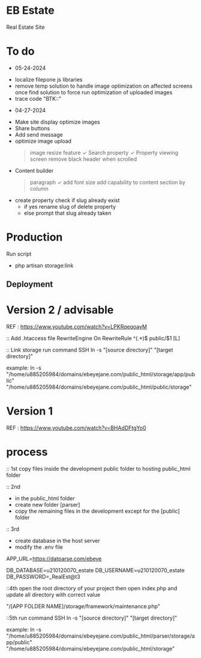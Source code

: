 # EB Estate 
Real Estate Site

# To do
* 05-24-2024
- localize filepone js libraries
- remove temp solution to handle image optimization on affected screens once find solution to force run optimization of uploaded images
- trace code "BTK::"
* 04-27-2024
- Make site display optimize images 
- Share buttons
- Add send message
- optimize image upload
    > image resize feature
✓ Search property
✓ Property viewing screen remove black header when scrolled
- Content builder 
    > paragraph 
        ✓ add font size
    > add capability to content section by column
- create property check if slug already exist 
    - if yes rename slug of delete property
    - else prompt that slug already taken

# Production
Run script 
- php artisan storage:link

## Deployment
# Version 2 / advisable
REF : https://www.youtube.com/watch?v=LPKRqeqoayM

:: Add .htaccess file
<IfModule mod_rewrite.c>
    RewriteEngine On
    RewriteRule ^(.*)$ public/$1 [L]
</IfModule>

:: Link storage
run command SSH
ln -s "[source directory]" "[target directory]"

example:
ln -s "/home/u885205984/domains/ebeyejane.com/public_html/storage/app/public" "/home/u885205984/domains/ebeyejane.com/public_html/public/storage"
 

# Version 1
REF : https://www.youtube.com/watch?v=BHAdDFtgYo0

# process
:: 1st
copy files inside the development public folder to hosting public_html folder

:: 2nd
- in the public_html folder
- create new folder [parser] 
- copy the remaining files in the development except for the [public] folder

:: 3rd
- create database in the host server
- modify the .env file

APP_URL=https://datparse.com/ebeye
 
DB_DATABASE=u210120070_estate
DB_USERNAME=u210120070_estate
DB_PASSWORD=_RealEst@t3

::4th
open the root directory of your project then open index.php
and update all directory with correct value

"/[APP FOLDER NAME]/storage/framework/maintenance.php"

::5th
run command SSH
ln -s "[source directory]" "[target directory]"

example:
ln -s "/home/u885205984/domains/ebeyejane.com/public_html/parser/storage/app/public" "/home/u885205984/domains/ebeyejane.com/public_html/storage"
 